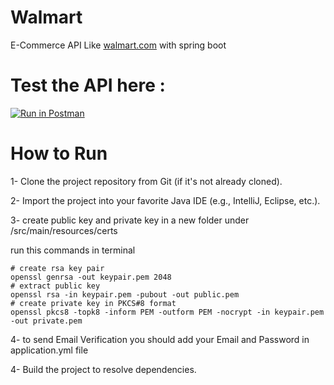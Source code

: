 # Walmart
E-Commerce API Like [walmart.com](https://www.walmart.com) with spring boot

# Test the API here :

[![Run in Postman](https://run.pstmn.io/button.svg)](https://god.gw.postman.com/run-collection/28660393-ec8e2ab9-4dc3-4543-a350-7f3df3a051fb?action=collection%2Ffork&source=rip_markdown&collection-url=entityId%3D28660393-ec8e2ab9-4dc3-4543-a350-7f3df3a051fb%26entityType%3Dcollection%26workspaceId%3D283cc664-cb53-491a-baad-e2e698e43b37)


# How to Run

1- Clone the project repository from Git (if it's not already cloned).

2- Import the project into your favorite Java IDE (e.g., IntelliJ, Eclipse, etc.).

3- create public key and private key in a new folder under /src/main/resources/certs 

run this commands in terminal
```code
# create rsa key pair
openssl genrsa -out keypair.pem 2048
# extract public key
openssl rsa -in keypair.pem -pubout -out public.pem
# create private key in PKCS#8 format
openssl pkcs8 -topk8 -inform PEM -outform PEM -nocrypt -in keypair.pem -out private.pem
```

4- to send Email Verification you should add your Email and Password in application.yml file

4- Build the project to resolve dependencies.
